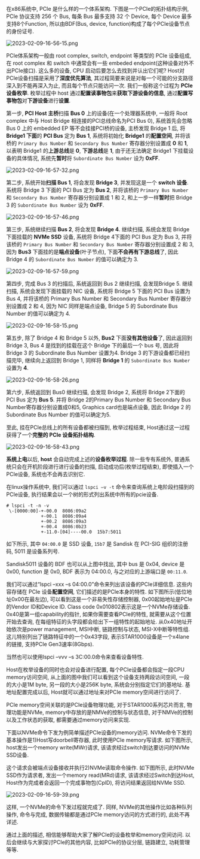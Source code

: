 
在x86系统中, PCIe 是什么样的一个体系架构. 下图是一个PCIe的拓扑结构示例, PCIe 协议支持 256 个 Bus, 每条 Bus 最多支持 32 个 Device, 每个 Device 最多支持8个Function, 所以由BDF(Bus, device, function)构成了每个PCIe设备节点的身份证号.

![2023-02-09-16-56-15.png](./images/2023-02-09-16-56-15.png)

PCIe体系架构一般由 root complex, switch, endpoint 等类型的 PCIe 设备组成, 在 root complex 和 switch 中通常会有一些 embeded endpoint(这种设备对外不出PCIe接口). 这么多的设备, CPU 启动后要怎么去找到并认出它们呢? Host对PCIe设备扫描是采用了**深度优先算法**, 其过程简要来说是对每一个可能的分支路径深入到不能再深入为止, 而且每个节点只能访问一次. 我们一般称这个过程为 **PCIe 设备枚举**. 枚举过程中 host 通过**配置读事物包**来**获取下游设备的信息**, 通过**配置写事物包**对**下游设备**进行**设置**.

第一步, **PCI Host 主桥**扫描 **Bus 0** 上的设备(在一个处理器系统中, 一般将 Root complex 中与 Host Bridge 相连接的PCI总线命名为PCI Bus 0), 系统首先会忽略 Bus 0 上的 embedded EP 等不会挂接PCI桥的设备, 主桥发现 Bridge 1 后, 将 **Bridge1 下面**的 **PCI Bus** 定为 **Bus 1**, 系统将初始化 **Bridge1** 的**配置空间**, 并将该桥的 `Primary Bus Number` 和 `Secondary Bus Number` 寄存器分别设置成 **0** 和 **1**, 以表明 Bridge1 的**上游总线**是 **0**, **下游总线**是 **1**, 由于还无法确定 Bridge1 下挂载设备的具体情况, 系统先**暂时**将 `Subordinate Bus Number` 设为 **0xFF**.

![2023-02-09-16-57-32.png](./images/2023-02-09-16-57-32.png)

第二步, 系统开始**扫描 Bus 1**, 将会发现 **Bridge 3**, 并发现这是一个 **switch 设备**. 系统将 Bridge 3 下面的 PCI Bus 定为 **Bus 2**, 并将该桥的 `Primary Bus Number` 和 `Secondary Bus Number` 寄存器分别设置成 1 和 2, 和上一步一样**暂时**把 Bridge 3 的 `Subordinate Bus Number` 设为 **0xFF**.

![2023-02-09-16-57-46.png](./images/2023-02-09-16-57-46.png)

第三步, 系统继续扫描 **Bus 2**, 将会发现 **Bridge 4**. 继续扫描, 系统会发现 Bridge 下面挂载的 **NVMe SSD** 设备, 系统将 Bridge 4下面的 PCI Bus 定为 Bus 3, 并将该桥的 `Primary Bus Number` 和 `Secondary Bus Number` 寄存器分别设置成 2 和 3, 因为 **Bus3** 下面挂的是**端点设备**(叶子节点), 下面**不会再有下游总线**了, 因此 Bridge 4 的 `Subordinate Bus Number` 的值可以确定为 3.

![2023-02-09-16-57-59.png](./images/2023-02-09-16-57-59.png)

第四步, 完成 Bus 3 的扫描后, 系统返回到 Bus 2 继续扫描, 会发现Bridge 5. 继续扫描, 系统会发现下面挂载的 NIC 设备, 系统将 Bridge 5 下面的 PCI Bus 设置为 Bus 4, 并将该桥的 Primary Bus Number 和 Secondary Bus Number 寄存器分别设置成 2 和 4, 因为 NIC 同样是端点设备, Bridge 5 的 Subordinate Bus Number 的值可以确定为 4.

![2023-02-09-16-58-15.png](./images/2023-02-09-16-58-15.png)

第五步, 除了 Bridge 4 和 Bridge 5 以外, **Bus2** 下面**没有其他设备**了, 因此返回到 Bridge 3, Bus 4 是找到的挂载在这个 Bridge 下的最后一个 bus 号, 因此将 Bridge 3 的 Subordinate Bus Number 设置为4. Bridge 3 的下游设备都已经扫描完毕, 继续向上返回到 Bridge 1, 同样将 **Bridge 1** 的 `Subordinate Bus Number` 设置为 **4**.

![2023-02-09-16-58-26.png](./images/2023-02-09-16-58-26.png)

第六步, 系统返回到 Bus0 继续扫描, 会发现 Bridge 2, 系统将 Bridge 2下面的 PCI Bus 定为 **Bus 5**. 并将 Bridge 2的Primary Bus Number 和 Secondary Bus Number寄存器分别设置成0和5,  Graphics card也是端点设备, 因此 Bridge 2 的 Subordinate Bus Number 的值可以确定为5.

至此, 挂在PCIe总线上的所有设备都被扫描到, 枚举过程结束, Host通过这一过程获得了一个**完整的 PCIe 设备拓扑结构**.

![2023-02-09-16-58-43.png](./images/2023-02-09-16-58-43.png)

**系统上电**以后, **host** 会自动完成上述的**设备枚举过程**. 除一些专有系统外, 普通系统只会在开机阶段进行进行设备的扫描, 启动成功后(枚举过程结束), 即使插入一个PCIe设备, 系统也不会再去识别它.

在linux操作系统中, 我们可以通过 `lspci –v -t` 命令来查询系统上电阶段扫描到的PCIe设备, 执行结果会以一个树的形式列出系统中所有的pcie设备.

```
# lspci -t -n -v
 \-[0000:00]-+-00.0  8086:09a2
             +-00.1  8086:09a4
             +-00.2  8086:09a3
             +-00.4  8086:0b23
             +-11.0-[04]----00.0  15b7:5011
```

如下所示, 其中 `04:00.0` 是 SSD 设备, `15b7` 是 Sandisk 在 PCI-SIG 组织的注册码, 5011 是设备系列号.

Sandisk5011 设备的 BDF 也可以从上图中找出, 其中 bus 是 0x04, device 是 0x00, function 是 0x0, BDF 表示为 04:00.0, 与之对应的上游端口是 `00:11.0`.

我们可以通过“lspci –xxx –s 04:00.0”命令来列出该设备的PCIe详细信息. 这些内容存储在 PCIe 设备**配置空间**, 它们描述的是PCIe本身的特性. 如下图所示(低位地址0x00在最左边), 可以看到这是一个非易失性存储控制器, 0x00起始地址是PCIe的Vendor ID和Device ID. Class code 0x010802表示这是一个NVMe存储设备. 0x40是第一组capability的指针, 如果你需要查看PCIe的特性, 就需要从这个位置开始去查询, 在每组特征的头字段都会给出下一组特性的起始地址. 从0x40地址开始依次是power management, MSI中断, 链路控制与状态, MSI-X中断等特性组. 这儿特别列出了链路特征中的一个0x43字段, 表示STAR1000设备是一个x4lane的链接, 支持PCIe Gen3速率(8Gbps).



当然也可以使用lspci –vvv –s 3C:00.0命令来查看设备特性.



Host在枚举设备的同时也会对设备进行配置, 每个PCIe设备都会指定一段CPU memory访问空间, 从上面的图中我们可以看到这个设备支持两段访问空间, 一段的大小是1M byte, 另一段的大小是256K byte, 系统会分别指定它们的基地址. 基地址配置完成以后, Host就可以通过地址来对PCIe memory空间进行访问了.

PCIe memory空间关联的是PCIe设备物理功能, 对于STAR1000系列芯片而言, 物理功能是NVMe, memory中存放的是NMVe的控制与状态信息, 对于NMVe的控制以及工作状态的获取, 都需要通过memory访问来实现.

下面以NVMe命令下发为例简单描述PCIe设备的memory访问. NVMe命令下发的基本操作是1)Host写doorbell寄存器, 此时使用PCIe memory写请求. 如下图所示, host发出一个memory write(MWr)请求, 该请求经过switch到达要访问的NVMe SSD设备.

这个请求会被端点设备接收并执行2)NVMe读取命令操作. 如下图所示, 此时NVMe SSD作为请求者, 发出一个memory read(MRd)请求, 该请求经过Switch到达Host, Host作为完成者会返回一个完成事物包(CplD), 将访问结果返回给NVMe SSD.

![2023-02-09-16-59-39.png](./images/2023-02-09-16-59-39.png)

这样, 一个NVMe的命令下发过程就完成了. 同样, NVMe的其他操作比如各种队列操作, 命令与完成, 数据传输都是通过PCIe memory访问的方式进行的, 此处不再详述.

通过上面的描述, 相信能够帮助大家了解PCIe的设备枚举和memory空间访问. 以后会继续与大家探讨PCIe的其他内容, 比如PCIe的协议分层, 链路建立, 功耗管理等等.